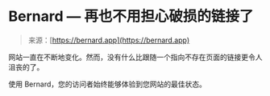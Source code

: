 <!--yml

分类：未分类

日期：2024-05-27 15:04:57

-->

# Bernard — 再也不用担心破损的链接了

> 来源：[https://bernard.app](https://bernard.app)

网站一直在不断地变化。然而，没有什么比跟随一个指向不存在页面的链接更令人沮丧的了。

使用 Bernard，您的访问者始终能够体验到您网站的最佳状态。
